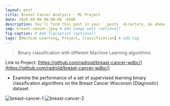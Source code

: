```yaml
---
layout: post
title: Breast Cancer Analysis - ML Project
date: 2020-09-09 00:00:00 -0500
description: You’ll find this post in your `_posts` directory. Go ahead and edit it and re-build the site to see your changes. # Add post description (optional)
img: breast-cancer.jpeg # Add image post (optional)
fig-caption: # Add figcaption (optional)
tags: [Machine Learning, Project, Classification] # add tag
---
```


> Binary classification with different Machine Learning algorithms

Link to Project: [https://github.com/radroid/breast-cancer-wdbc/](https://github.com/radroid/breast-cancer-wdbc/)

* Examine the performance of a set of supervised learning binary classification algorithms on the Breast Cancer Wisconsin (Diagnostic) dataset.

![breast-cancer-1]({{site.baseurl}}/assets/img/breast-cancer-heatmap.png)
![breast-cancer-2]({{site.baseurl}}/assets/img/breast-cancer-model-perform.png)


